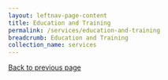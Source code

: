 ```yaml
---
layout: leftnav-page-content
title: Education and Training
permalink: /services/education-and-training
breadcrumb: Education and Training
collection_name: services
---
```

<a href="#" onclick="history.go(-1)">Back to previous page</a><br>
